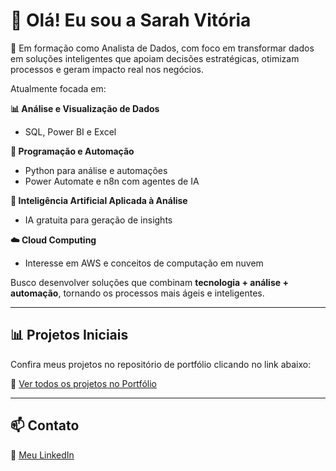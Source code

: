 # 👋 Olá! Eu sou a Sarah Vitória

🎯 Em formação como Analista de Dados, com foco em transformar dados em soluções inteligentes que apoiam decisões estratégicas, otimizam processos e geram impacto real nos negócios.

Atualmente focada em:

**📊 Análise e Visualização de Dados**
- SQL, Power BI e Excel

**🐍 Programação e Automação**
- Python para análise e automações
- Power Automate e n8n com agentes de IA

**🤖 Inteligência Artificial Aplicada à Análise**
- IA gratuita para geração de insights

**☁️ Cloud Computing**
- Interesse em AWS e conceitos de computação em nuvem

Busco desenvolver soluções que combinam **tecnologia + análise + automação**, tornando os processos mais ágeis e inteligentes.

---

## 📊 Projetos Iniciais

Confira meus projetos no repositório de portfólio clicando no link abaixo:

🔗 [Ver todos os projetos no Portfólio](https://github.com/SarahVBR/Portf-lio-)


---

## 📫 Contato

🔗 [Meu LinkedIn](https://www.linkedin.com/in/sarah-vitoria-rodrigues-4065b61a5/)
